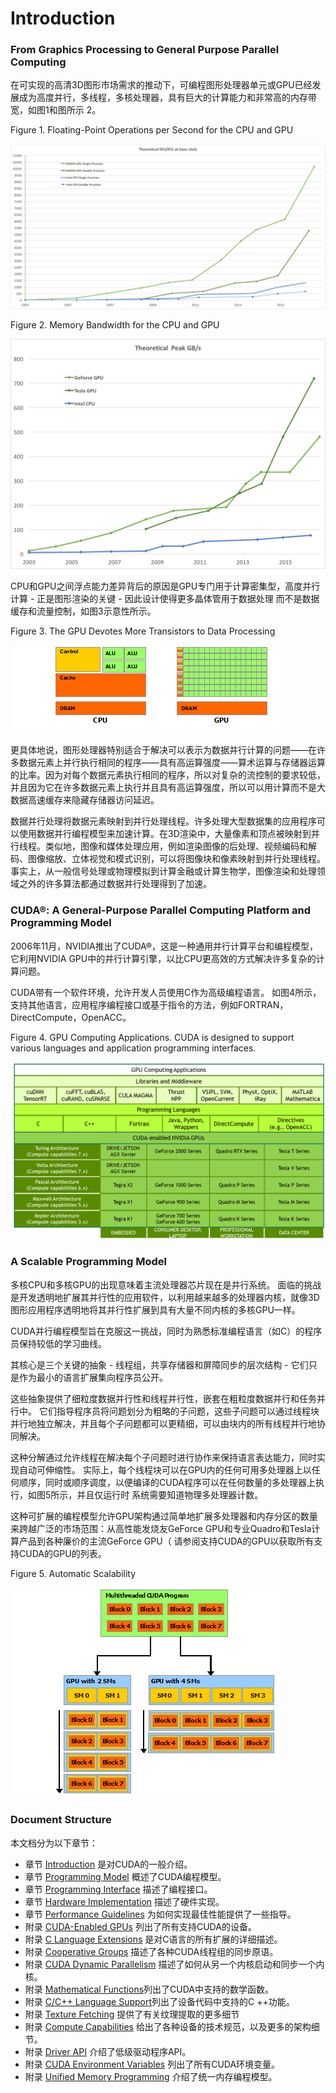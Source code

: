 # Introduction



### From Graphics Processing to General Purpose Parallel Computing

在可实现的高清3D图形市场需求的推动下，可编程图形处理器单元或GPU已经发展成为高度并行，多线程，多核处理器，具有巨大的计算能力和非常高的内存带宽，如图1和图所示 2。

Figure 1. Floating-Point Operations per Second for the CPU and GPU

![](../../../.gitbook/assets/image%20%28238%29.png)

Figure 2. Memory Bandwidth for the CPU and GPU

![](../../../.gitbook/assets/image%20%28148%29.png)

CPU和GPU之间浮点能力差异背后的原因是GPU专门用于计算密集型，高度并行计算 - 正是图形渲染的关键 - 因此设计使得更多晶体管用于数据处理 而不是数据缓存和流量控制，如图3示意性所示。

Figure 3. The GPU Devotes More Transistors to Data Processing

![](../../../.gitbook/assets/image%20%2845%29.png)

更具体地说，图形处理器特别适合于解决可以表示为数据并行计算的问题——在许多数据元素上并行执行相同的程序——具有高运算强度——算术运算与存储器运算的比率。因为对每个数据元素执行相同的程序，所以对复杂的流控制的要求较低，并且因为它在许多数据元素上执行并且具有高运算强度，所以可以用计算而不是大数据高速缓存来隐藏存储器访问延迟。

数据并行处理将数据元素映射到并行处理线程。许多处理大型数据集的应用程序可以使用数据并行编程模型来加速计算。在3D渲染中，大量像素和顶点被映射到并行线程。类似地，图像和媒体处理应用，例如渲染图像的后处理、视频编码和解码、图像缩放、立体视觉和模式识别，可以将图像块和像素映射到并行处理线程。事实上，从一般信号处理或物理模拟到计算金融或计算生物学，图像渲染和处理领域之外的许多算法都通过数据并行处理得到了加速。

### CUDA®: A General-Purpose Parallel Computing Platform and Programming Model

 2006年11月，NVIDIA推出了CUDA®，这是一种通用并行计算平台和编程模型，它利用NVIDIA GPU中的并行计算引擎，以比CPU更高效的方式解决许多复杂的计算问题。

CUDA带有一个软件环境，允许开发人员使用C作为高级编程语言。 如图4所示，支持其他语言，应用程序编程接口或基于指令的方法，例如FORTRAN，DirectCompute，OpenACC。

Figure 4. GPU Computing Applications. CUDA is designed to support various languages and application programming interfaces.

![](../../../.gitbook/assets/image%20%28171%29.png)

### A Scalable Programming Model

多核CPU和多核GPU的出现意味着主流处理器芯片现在是并行系统。 面临的挑战是开发透明地扩展其并行性的应用软件，以利用越来越多的处理器内核，就像3D图形应用程序透明地将其并行性扩展到具有大量不同内核的多核GPU一样。

CUDA并行编程模型旨在克服这一挑战，同时为熟悉标准编程语言（如C）的程序员保持较低的学习曲线。

其核心是三个关键的抽象 - 线程组，共享存储器和屏障同步的层次结构 - 它们只是作为最小的语言扩展集向程序员公开。

这些抽象提供了细粒度数据并行性和线程并行性，嵌套在粗粒度数据并行和任务并行中。 它们指导程序员将问题划分为粗略的子问题，这些子问题可以通过线程块并行地独立解决，并且每个子问题都可以更精细，可以由块内的所有线程并行地协同解决。

这种分解通过允许线程在解决每个子问题时进行协作来保持语言表达能力，同时实现自动可伸缩性。 实际上，每个线程块可以在GPU内的任何可用多处理器上以任何顺序，同时或顺序调度，以便编译的CUDA程序可以在任何数量的多处理器上执行，如图5所示，并且仅运行时 系统需要知道物理多处理器计数。

这种可扩展的编程模型允许GPU架构通过简单地扩展多处理器和内存分区的数量来跨越广泛的市场范围：从高性能发烧友GeForce GPU和专业Quadro和Tesla计算产品到各种廉价的主流GeForce GPU（ 请参阅支持CUDA的GPU以获取所有支持CUDA的GPU的列表。

Figure 5. Automatic Scalability

![](../../../.gitbook/assets/image%20%28233%29.png)

### Document Structure

本文档分为以下章节：

* 章节 [Introduction](introduction.md) 是对CUDA的一般介绍。
* 章节 [Programming Model](programming-model.md) 概述了CUDA编程模型。
* 章节 [Programming Interface](programming-interface.md) 描述了编程接口。
* 章节 [Hardware Implementation](https://docs.nvidia.com/cuda/cuda-c-programming-guide/index.html#hardware-implementation) 描述了硬件实现。
* 章节 [Performance Guidelines](https://docs.nvidia.com/cuda/cuda-c-programming-guide/index.html#performance-guidelines) 为如何实现最佳性能提供了一些指导。
* 附录 [CUDA-Enabled GPUs](https://docs.nvidia.com/cuda/cuda-c-programming-guide/index.html#cuda-enabled-gpus) 列出了所有支持CUDA的设备。
* 附录 [C Language Extensions](https://docs.nvidia.com/cuda/cuda-c-programming-guide/index.html#c-language-extensions) 是对C语言的所有扩展的详细描述。
* 附录 [Cooperative Groups](https://docs.nvidia.com/cuda/cuda-c-programming-guide/index.html#cooperative-groups) 描述了各种CUDA线程组的同步原语。
* 附录 [CUDA Dynamic Parallelism](https://docs.nvidia.com/cuda/cuda-c-programming-guide/index.html#cuda-dynamic-parallelism) 描述了如何从另一个内核启动和同步一个内核。
* 附录 [Mathematical Functions](https://docs.nvidia.com/cuda/cuda-c-programming-guide/index.html#mathematical-functions-appendix)列出了CUDA中支持的数学函数。
* 附录 [C/C++ Language Support](https://docs.nvidia.com/cuda/cuda-c-programming-guide/index.html#c-cplusplus-language-support)列出了设备代码中支持的C ++功能。
* 附录 [Texture Fetching](https://docs.nvidia.com/cuda/cuda-c-programming-guide/index.html#texture-fetching) 提供了有关纹理提取的更多细节
* 附录 [Compute Capabilities](https://docs.nvidia.com/cuda/cuda-c-programming-guide/index.html#compute-capabilities) 给出了各种设备的技术规范，以及更多的架构细节。
* 附录 [Driver API](https://docs.nvidia.com/cuda/cuda-c-programming-guide/index.html#driver-api) 介绍了低级驱动程序API。
* 附录 [CUDA Environment Variables](https://docs.nvidia.com/cuda/cuda-c-programming-guide/index.html#env-vars) 列出了所有CUDA环境变量。
* 附录 [Unified Memory Programming](https://docs.nvidia.com/cuda/cuda-c-programming-guide/index.html#um-unified-memory-programming-hd) 介绍了统一内存编程模型。

